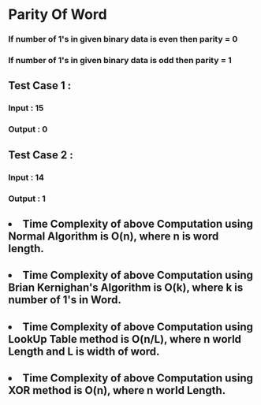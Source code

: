 # Parity Of Word
### If number of 1's in given binary data is even then parity = 0
### If number of 1's in given binary data is odd then parity = 1

## Test Case 1 :

### Input : 15
### Output : 0

## Test Case 2 :

### Input : 14
### Output : 1

## <li> Time Complexity of above Computation using Normal Algorithm is O(n), where n is word length.
## <li> Time Complexity of above Computation using Brian Kernighan's Algorithm is O(k), where k is number of 1's in Word.
## <li> Time Complexity of above Computation using LookUp Table method is O(n/L), where n world Length and L is width of word.
## <li> Time Complexity of above Computation using XOR method is O(n), where n world Length.

